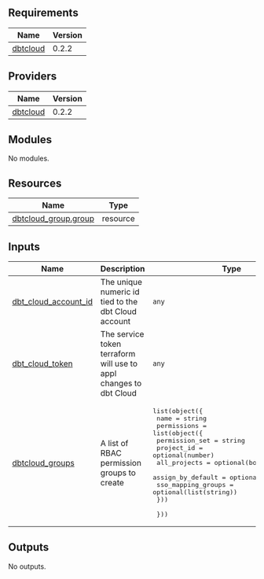 <!-- BEGIN_TF_DOCS -->
## Requirements

| Name | Version |
|------|---------|
| <a name="requirement_dbtcloud"></a> [dbtcloud](#requirement\_dbtcloud) | 0.2.2 |

## Providers

| Name | Version |
|------|---------|
| <a name="provider_dbtcloud"></a> [dbtcloud](#provider\_dbtcloud) | 0.2.2 |

## Modules

No modules.

## Resources

| Name | Type |
|------|------|
| [dbtcloud_group.group](https://registry.terraform.io/providers/dbt-labs/dbtcloud/0.2.2/docs/resources/group) | resource |

## Inputs

| Name | Description | Type | Default | Required |
|------|-------------|------|---------|:--------:|
| <a name="input_dbt_cloud_account_id"></a> [dbt\_cloud\_account\_id](#input\_dbt\_cloud\_account\_id) | The unique numeric id tied to the dbt Cloud account | `any` | n/a | yes |
| <a name="input_dbt_cloud_token"></a> [dbt\_cloud\_token](#input\_dbt\_cloud\_token) | The service token terraform will use to appl changes to dbt Cloud | `any` | n/a | yes |
| <a name="input_dbtcloud_groups"></a> [dbtcloud\_groups](#input\_dbtcloud\_groups) | A list of RBAC permission groups to create | <pre>list(object({<br>    name = string<br>    permissions = list(object({<br>      permission_set     = string<br>      project_id         = optional(number)<br>      all_projects       = optional(bool, false)<br>      assign_by_default  = optional(bool, false)<br>      sso_mapping_groups = optional(list(string))<br>    }))<br><br>  }))</pre> | n/a | yes |

## Outputs

No outputs.
<!-- END_TF_DOCS -->